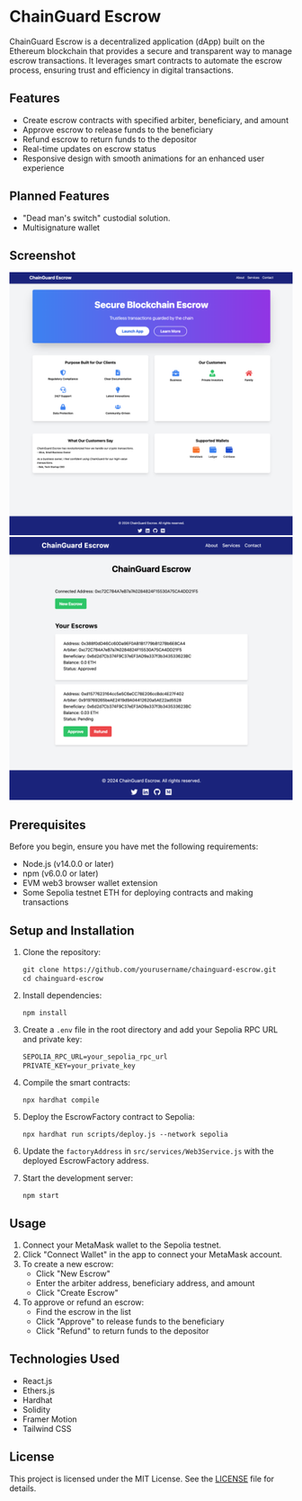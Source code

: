 # ChainGuard Escrow

ChainGuard Escrow is a decentralized application (dApp) built on the Ethereum blockchain that provides a secure and transparent way to manage escrow transactions. It leverages smart contracts to automate the escrow process, ensuring trust and efficiency in digital transactions.

## Features

- Create escrow contracts with specified arbiter, beneficiary, and amount
- Approve escrow to release funds to the beneficiary
- Refund escrow to return funds to the depositor
- Real-time updates on escrow status
- Responsive design with smooth animations for an enhanced user experience

## Planned Features

- "Dead man's switch" custodial solution.
- Multisignature wallet

## Screenshot
![Screenshot 1](src/assets/home.png)
![Screenshot 2](src/assets/escrow.png)

## Prerequisites

Before you begin, ensure you have met the following requirements:

- Node.js (v14.0.0 or later)
- npm (v6.0.0 or later)
- EVM web3 browser wallet extension
- Some Sepolia testnet ETH for deploying contracts and making transactions

## Setup and Installation

1. Clone the repository:
   ```
   git clone https://github.com/yourusername/chainguard-escrow.git
   cd chainguard-escrow
   ```

2. Install dependencies:
   ```
   npm install
   ```

3. Create a `.env` file in the root directory and add your Sepolia RPC URL and private key:
   ```
   SEPOLIA_RPC_URL=your_sepolia_rpc_url
   PRIVATE_KEY=your_private_key
   ```

4. Compile the smart contracts:
   ```
   npx hardhat compile
   ```

5. Deploy the EscrowFactory contract to Sepolia:
   ```
   npx hardhat run scripts/deploy.js --network sepolia
   ```

6. Update the `factoryAddress` in `src/services/Web3Service.js` with the deployed EscrowFactory address.

7. Start the development server:
   ```
   npm start
   ```

## Usage

1. Connect your MetaMask wallet to the Sepolia testnet.
2. Click "Connect Wallet" in the app to connect your MetaMask account.
3. To create a new escrow:
   - Click "New Escrow"
   - Enter the arbiter address, beneficiary address, and amount
   - Click "Create Escrow"
4. To approve or refund an escrow:
   - Find the escrow in the list
   - Click "Approve" to release funds to the beneficiary
   - Click "Refund" to return funds to the depositor

## Technologies Used

- React.js
- Ethers.js
- Hardhat
- Solidity
- Framer Motion
- Tailwind CSS

## License

This project is licensed under the MIT License. See the [LICENSE](LICENSE) file for details.